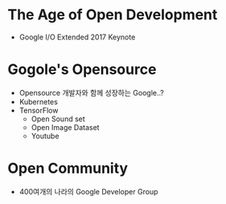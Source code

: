 # The Age of Open Development
- Google I/O Extended 2017 Keynote

# Gogole's Opensource
- Opensource 개발자와 함께 성장하는 Google..?
- Kubernetes
- TensorFlow
  - Open Sound set
  - Open Image Dataset
  - Youtube

# Open Community
- 400여개의 나라의 Google Developer Group